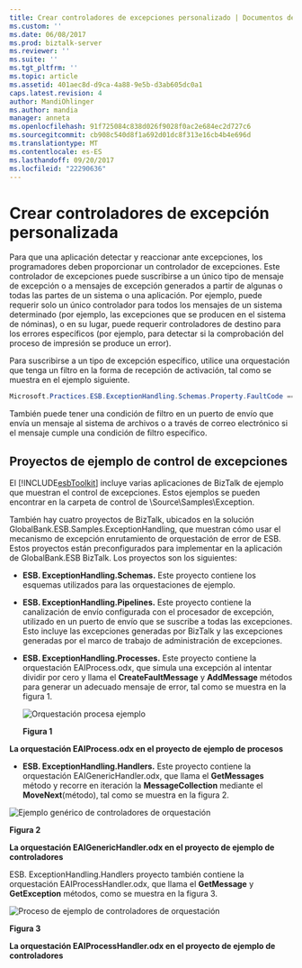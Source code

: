 ```yaml
---
title: Crear controladores de excepciones personalizado | Documentos de Microsoft
ms.custom: ''
ms.date: 06/08/2017
ms.prod: biztalk-server
ms.reviewer: ''
ms.suite: ''
ms.tgt_pltfrm: ''
ms.topic: article
ms.assetid: 401aec8d-d9ca-4a88-9e5b-d3ab605dc0a1
caps.latest.revision: 4
author: MandiOhlinger
ms.author: mandia
manager: anneta
ms.openlocfilehash: 91f725084c838d026f9028f0ac2e684ec2d727c6
ms.sourcegitcommit: cb908c540d8f1a692d01dc8f313e16cb4b4e696d
ms.translationtype: MT
ms.contentlocale: es-ES
ms.lasthandoff: 09/20/2017
ms.locfileid: "22290636"
---
```

# <a name="creating-custom-exception-handlers"></a>Crear controladores de excepción personalizada
Para que una aplicación detectar y reaccionar ante excepciones, los programadores deben proporcionar un controlador de excepciones. Este controlador de excepciones puede suscribirse a un único tipo de mensaje de excepción o a mensajes de excepción generados a partir de algunas o todas las partes de un sistema o una aplicación. Por ejemplo, puede requerir solo un único controlador para todos los mensajes de un sistema determinado (por ejemplo, las excepciones que se producen en el sistema de nóminas), o en su lugar, puede requerir controladores de destino para los errores específicos (por ejemplo, para detectar si la comprobación del proceso de impresión se produce un error).  
  
 Para suscribirse a un tipo de excepción específico, utilice una orquestación que tenga un filtro en la forma de recepción de activación, tal como se muestra en el ejemplo siguiente.  
  
```csharp  
Microsoft.Practices.ESB.ExceptionHandling.Schemas.Property.FaultCode == "1000";  
```  
  
 También puede tener una condición de filtro en un puerto de envío que envía un mensaje al sistema de archivos o a través de correo electrónico si el mensaje cumple una condición de filtro específico.  
  
## <a name="sample-exception-handling-projects"></a>Proyectos de ejemplo de control de excepciones  
 El [!INCLUDE[esbToolkit](../includes/esbtoolkit-md.md)] incluye varias aplicaciones de BizTalk de ejemplo que muestran el control de excepciones. Estos ejemplos se pueden encontrar en la carpeta de control de \Source\Samples\Exception.  
  
 También hay cuatro proyectos de BizTalk, ubicados en la solución GlobalBank.ESB.Samples.ExceptionHandling, que muestran cómo usar el mecanismo de excepción enrutamiento de orquestación de error de ESB. Estos proyectos están preconfigurados para implementar en la aplicación de GlobalBank.ESB BizTalk. Los proyectos son los siguientes:  
  
-   **ESB. ExceptionHandling.Schemas.** Este proyecto contiene los esquemas utilizados para las orquestaciones de ejemplo.  
  
-   **ESB. ExceptionHandling.Pipelines.** Este proyecto contiene la canalización de envío configurada con el procesador de excepción, utilizado en un puerto de envío que se suscribe a todas las excepciones. Esto incluye las excepciones generadas por BizTalk y las excepciones generadas por el marco de trabajo de administración de excepciones.  
  
-   **ESB. ExceptionHandling.Processes.** Este proyecto contiene la orquestación EAIProcess.odx, que simula una excepción al intentar dividir por cero y llama el **CreateFaultMessage** y **AddMessage** métodos para generar un adecuado mensaje de error, tal como se muestra en la figura 1.  
  
     ![Orquestación procesa ejemplo](../esb-toolkit/media/ch4-orchestrationprocessessample.gif "Ch4-OrchestrationProcessesSample")  
  
     **Figura 1**  
  
 **La orquestación EAIProcess.odx en el proyecto de ejemplo de procesos**  
  
-   **ESB. ExceptionHandling.Handlers.** Este proyecto contiene la orquestación EAIGenericHandler.odx, que llama el **GetMessages** método y recorre en iteración la **MessageCollection** mediante el **MoveNext**(método), tal como se muestra en la figura 2.  
  
 ![Ejemplo genérico de controladores de orquestación](../esb-toolkit/media/ch4-orchestrationhandlerssamplegeneric.gif "Ch4-OrchestrationHandlersSampleGeneric")  
  
 **Figura 2**  
  
 **La orquestación EAIGenericHandler.odx en el proyecto de ejemplo de controladores**  
  
 ESB. ExceptionHandling.Handlers proyecto también contiene la orquestación EAIProcessHandler.odx, que llama el **GetMessage** y **GetException** métodos, como se muestra en la figura 3.  
  
 ![Proceso de ejemplo de controladores de orquestación](../esb-toolkit/media/ch4-orchestrationhandlerssampleprocess.gif "Ch4-OrchestrationHandlersSampleProcess")  
  
 **Figura 3**  
  
 **La orquestación EAIProcessHandler.odx en el proyecto de ejemplo de controladores**